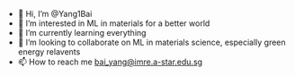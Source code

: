 - 👋 Hi, I’m @Yang1Bai
- 👀 I’m interested in ML in materials for a better world
- 🌱 I’m currently learning everything
- 💞️ I’m looking to collaborate on ML in materials science, especially green energy relavents
- 📫 How to reach me bai_yang@imre.a-star.edu.sg

<!---
Yang1Bai/Yang1Bai is a ✨ special ✨ repository because its `README.md` (this file) appears on your GitHub profile.
You can click the Preview link to take a look at your changes.
--->
